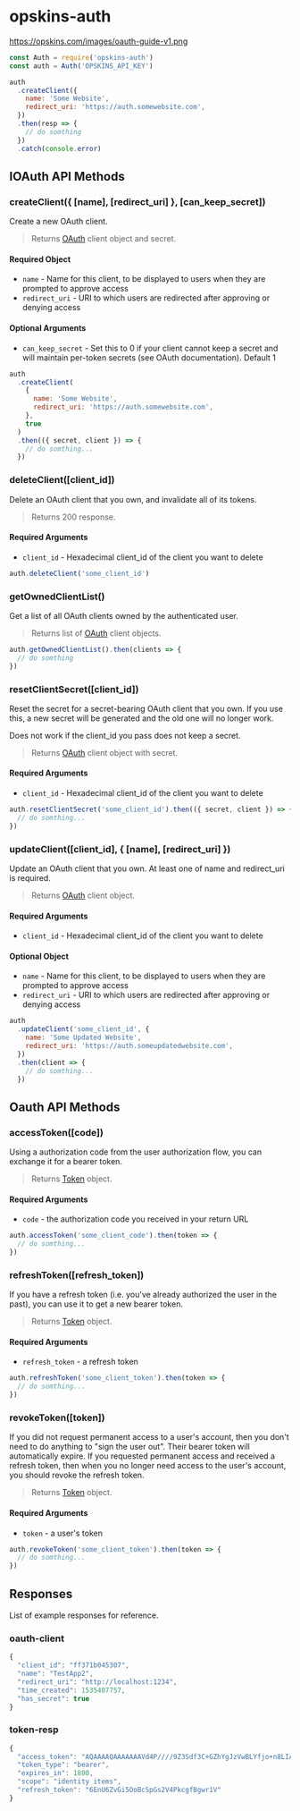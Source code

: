 # opskins-auth
https://opskins.com/images/oauth-guide-v1.png

```js
const Auth = require('opskins-auth')
const auth = Auth('OPSKINS_API_KEY')

auth
  .createClient({
    name: 'Some Website',
    redirect_uri: 'https://auth.somewebsite.com',
  })
  .then(resp => {
    // do somthing
  })
  .catch(console.error)
```

## IOAuth API Methods

### createClient({ [name], [redirect_uri] }, [can_keep_secret])

Create a new OAuth client.

> Returns [OAuth](#oauth-client) client object and secret.

#### Required Object

- `name` - Name for this client, to be displayed to users when they are prompted to approve access
- `redirect_uri` - URI to which users are redirected after approving or denying access

#### Optional Arguments

- `can_keep_secret` - Set this to 0 if your client cannot keep a secret and will maintain per-token secrets (see OAuth documentation). Default 1

```js
auth
  .createClient(
    {
      name: 'Some Website',
      redirect_uri: 'https://auth.somewebsite.com',
    },
    true
  )
  .then(({ secret, client }) => {
    // do somthing...
  })
```

### deleteClient([client_id])

Delete an OAuth client that you own, and invalidate all of its tokens.

> Returns 200 response.

#### Required Arguments

- `client_id` - Hexadecimal client_id of the client you want to delete

```js
auth.deleteClient('some_client_id')
```

### getOwnedClientList()

Get a list of all OAuth clients owned by the authenticated user.

> Returns list of [OAuth](#oauth-client) client objects.

```js
auth.getOwnedClientList().then(clients => {
  // do somthing
})
```

### resetClientSecret([client_id])

Reset the secret for a secret-bearing OAuth client that you own. If you use this, a new secret will be generated and the old one will no longer work.

Does not work if the client_id you pass does not keep a secret.

> Returns [OAuth](#oauth-client) client object with secret.

#### Required Arguments

- `client_id` - Hexadecimal client_id of the client you want to delete

```js
auth.resetClientSecret('some_client_id').then(({ secret, client }) => {
  // do somthing...
})
```

### updateClient([client_id], { [name], [redirect_uri] })

Update an OAuth client that you own. At least one of name and redirect_uri is required.

> Returns [OAuth](#oauth-client) client object.

#### Required Arguments

- `client_id` - Hexadecimal client_id of the client you want to delete

#### Optional Object

- `name` - Name for this client, to be displayed to users when they are prompted to approve access
- `redirect_uri` - URI to which users are redirected after approving or denying access

```js
auth
  .updateClient('some_client_id', {
    name: 'Some Updated Website',
    redirect_uri: 'https://auth.someupdatedwebsite.com',
  })
  .then(client => {
    // do somthing...
  })
```

## Oauth API Methods

### accessToken([code])

Using a authorization code from the user authorization flow, you can exchange it for a bearer token.

> Returns [Token](#token-resp) object.

#### Required Arguments

- `code` - the authorization code you received in your return URL

```js
auth.accessToken('some_client_code').then(token => {
  // do somthing...
})
```

### refreshToken([refresh_token])

If you have a refresh token (i.e. you've already authorized the user in the past), you can use it to get a new bearer token.

> Returns [Token](#token-resp) object.

#### Required Arguments

- `refresh_token` - a refresh token

```js
auth.refreshToken('some_client_token').then(token => {
  // do somthing...
})
```

### revokeToken([token])

If you did not request permanent access to a user's account, then you don't need to do anything to "sign the user out". Their bearer token will automatically expire. If you requested permanent access and received a refresh token, then when you no longer need access to the user's account, you should revoke the refresh token.

> Returns [Token](#token-resp) object.

#### Required Arguments

- `token` - a user's token

```js
auth.revokeToken('some_client_token').then(token => {
  // do somthing...
})
```

## Responses

List of example responses for reference.

### oauth-client

```js
{
  "client_id": "ff371b045307",
  "name": "TestApp2",
  "redirect_uri": "http://localhost:1234",
  "time_created": 1535407757,
  "has_secret": true
}
```

### token-resp

```js
{
  "access_token": "AQAAAAQAAAAAAAVd4P////9Z3Sdf3C+GZhYgJzVwBLYfjo+n8LIAzj+JaAippILcmeX2e2o=",
  "token_type": "bearer",
  "expires_in": 1800,
  "scope": "identity items",
  "refresh_token": "6EnU6ZvGi5OoBcSpGs2V4PkcgfBgwr1V"
}
```
